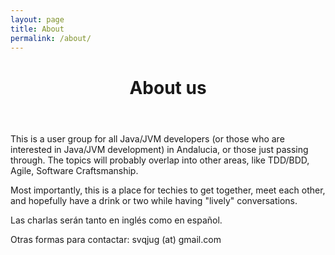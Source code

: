```yaml
---
layout: page
title: About
permalink: /about/
---
```

<header class="post-header">
<h1 class="post-title omeya_green_color" itemprop="name headline">About us</h1>  
</header>
This is a user group for all Java/JVM developers (or those who are interested in Java/JVM development) in Andalucia, or those just passing through.  The topics will probably overlap into other areas, like TDD/BDD, Agile, Software Craftsmanship.

Most importantly, this is a place for techies to get together, meet each other, and hopefully have a drink or two while having "lively" conversations.

Las charlas serán tanto en inglés como en español.  
 
Otras formas para contactar: 
svqjug (at) gmail.com
